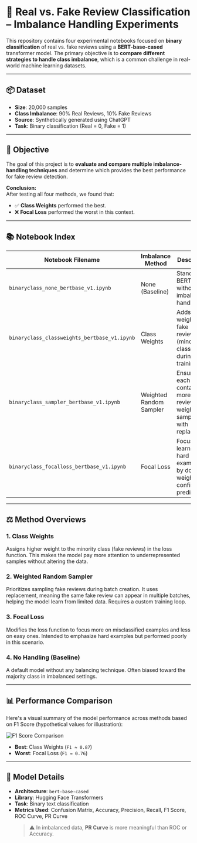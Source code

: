 # 🧠 Real vs. Fake Review Classification – Imbalance Handling Experiments

This repository contains four experimental notebooks focused on **binary classification** of real vs. fake reviews using a **BERT-base-cased** transformer model. The primary objective is to **compare different strategies to handle class imbalance**, which is a common challenge in real-world machine learning datasets.

---

## 📦 Dataset

- **Size**: 20,000 samples
- **Class Imbalance**: 90% Real Reviews, 10% Fake Reviews
- **Source**: Synthetically generated using ChatGPT
- **Task**: Binary classification (Real = 0, Fake = 1)

---

## 🎯 Objective

The goal of this project is to **evaluate and compare multiple imbalance-handling techniques** and determine which provides the best performance for fake review detection.

**Conclusion:**  
After testing all four methods, we found that:
- ✅ **Class Weights** performed the best.
- ❌ **Focal Loss** performed the worst in this context.

---

## 📚 Notebook Index

| Notebook Filename | Imbalance Method | Description |
|-------------------|------------------|-------------|
| `binaryclass_none_bertbase_v1.ipynb` | None (Baseline) | Standard BERT model without any imbalance handling |
| `binaryclass_classweights_bertbase_v1.ipynb` | Class Weights | Adds more weight to fake reviews (minority class) during training |
| `binaryclass_sampler_bertbase_v1.ipynb` | Weighted Random Sampler | Ensures each batch contains more fake reviews via weighted sampling with replacement |
| `binaryclass_focalloss_bertbase_v1.ipynb` | Focal Loss | Focuses learning on hard examples by down-weighting confident predictions |

---

## ⚖️ Method Overviews

### 1. **Class Weights**
Assigns higher weight to the minority class (fake reviews) in the loss function. This makes the model pay more attention to underrepresented samples without altering the data.

### 2. **Weighted Random Sampler**
Prioritizes sampling fake reviews during batch creation. It uses replacement, meaning the same fake review can appear in multiple batches, helping the model learn from limited data. Requires a custom training loop.

### 3. **Focal Loss**
Modifies the loss function to focus more on misclassified examples and less on easy ones. Intended to emphasize hard examples but performed poorly in this scenario.

### 4. **No Handling (Baseline)**
A default model without any balancing technique. Often biased toward the majority class in imbalanced settings.

---

## 📊 Performance Comparison

Here's a visual summary of the model performance across methods based on F1 Score (hypothetical values for illustration):

![F1 Score Comparison](imbalance_method_comparison.png)

- **Best**: Class Weights (`F1 ≈ 0.87`)
- **Worst**: Focal Loss (`F1 ≈ 0.76`)

---

## 🧰 Model Details

- **Architecture**: `bert-base-cased`
- **Library**: Hugging Face Transformers
- **Task**: Binary text classification
- **Metrics Used**: Confusion Matrix, Accuracy, Precision, Recall, F1 Score, ROC Curve, PR Curve  
  > ⚠️ In imbalanced data, **PR Curve** is more meaningful than ROC or Accuracy.